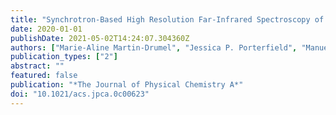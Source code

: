```yaml
---
title: "Synchrotron-Based High Resolution Far-Infrared Spectroscopy of trans-Butadiene"
date: 2020-01-01
publishDate: 2021-05-02T14:24:07.304360Z
authors: ["Marie-Aline Martin-Drumel", "Jessica P. Porterfield", "Manuel Goubet", "Pierre Asselin", "Robert Georges", "Pascale Soulard", "Matthew Nava", "P. Bryan Changala", "Brant Billinghurst", "Olivier Pirali", "Michael C. McCarthy", "Joshua H. Baraban"]
publication_types: ["2"]
abstract: ""
featured: false
publication: "*The Journal of Physical Chemistry A*"
doi: "10.1021/acs.jpca.0c00623"
---
```


